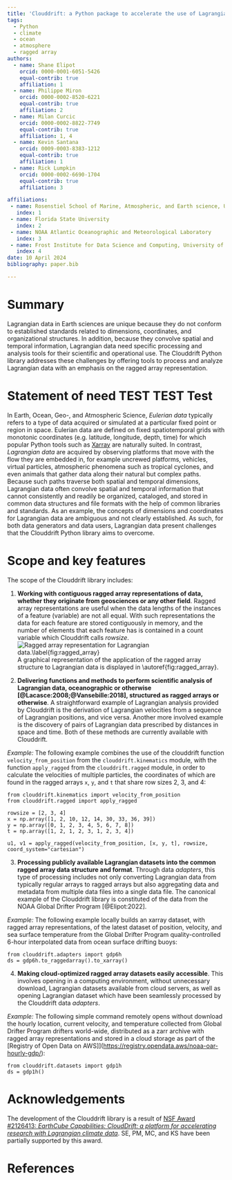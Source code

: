 ```yaml
---
title: 'Clouddrift: a Python package to accelerate the use of Lagrangian data for atmospheric, oceanic, and climate sciences'
tags:
  - Python
  - climate
  - ocean
  - atmosphere
  - ragged array
authors:
  - name: Shane Elipot
    orcid: 0000-0001-6051-5426
    equal-contrib: true
    affiliation: 1
  - name: Philippe Miron
    orcid: 0000-0002-8520-6221
    equal-contrib: true
    affiliation: 2
  - name: Milan Curcic
    orcid: 0000-0002-8822-7749
    equal-contrib: true
    affiliation: 1, 4
  - name: Kevin Santana
    orcid: 0009-0003-8383-1212
    equal-contrib: true
    affiliation: 1
  - name: Rick Lumpkin
    orcid: 0000-0002-6690-1704
    equal-contrib: true
    affiliation: 3

affiliations:
 - name: Rosenstiel School of Marine, Atmospheric, and Earth science, University of Miami
   index: 1
 - name: Florida State University
   index: 2
 - name: NOAA Atlantic Oceanographic and Meteorological Laboratory
   index: 3
 - name: Frost Institute for Data Science and Computing, University of Miami
   index: 4
date: 10 April 2024
bibliography: paper.bib

---
```


# Summary

Lagrangian data in Earth sciences are unique because they do not conform to established standards related to dimensions, coordinates, and organizational structures. In addition, because they convolve spatial and temporal information, Lagrangian data need specific processing and analysis tools for their scientific and operational use. The Clouddrift Python library addresses these challenges by offering tools to process and analyze Lagrangian data with an emphasis on the ragged array representation.

# Statement of need TEST TEST Test

In Earth, Ocean, Geo-, and Atmospheric Science, *Eulerian data* typically refers to a type of data acquired or simulated at a particular fixed point or region in space. Eulerian data are defined on fixed spatiotemporal grids with monotonic coordinates (e.g. latitude, longitude, depth, time) for which popular Python tools such as [Xarray](https://docs.xarray.dev/en/stable/) are naturally suited. In contrast, *Lagrangian data* are acquired by observing platforms that move with the flow they are embedded in, for example uncrewed platforms, vehicles, virtual particles, atmospheric phenomena such as tropical cyclones, and even animals that gather data along their natural but complex paths. Because such paths traverse both spatial and temporal dimensions, Lagrangian data often convolve spatial and temporal information that cannot consistently and readily be organized, cataloged, and stored in common data structures and file formats with the help of common libraries and standards. As an example, the concepts of dimensions and coordinates for Lagrangian data are ambiguous and not clearly established. As such, for both data generators and data users, Lagrangian data present challenges that the Clouddrift Python library aims to overcome. 

# Scope and key features

The scope of the Clouddrift library includes: 

1. **Working with contiguous ragged array representations of data, whether they originate from geosciences or any other field**. Ragged array representations are useful when the data lengths of the instances of a feature (variable) are not all equal. With such representations the data for each feature are stored contiguously in memory, and the number of elements that each feature has is contained in a count variable which Clouddrift calls *rowsize*. 
![Ragged array representation for Lagrangian data.\label{fig:ragged_array}](ragged_array.png)       
A graphical representation of the application of the ragged array structure to Lagrangian data is displayed in \autoref{fig:ragged_array}.


2. **Delivering functions and methods to perform scientific analysis of Lagrangian data, oceanographic or otherwise [@Lacasce:2008;@Vansebille:2018], structured as ragged arrays or otherwise**. A straightforward example of Lagrangian analysis provided by Clouddrift is the derivation of Lagrangian velocities from a sequence of Lagrangian positions, and vice versa. Another more involved example is the discovery of pairs of Lagrangian data prescribed by distances in space and time. Both of these methods are currently available with Clouddrift.

*Example:* The following example combines the use of the clouddrift function `velocity_from_position` from the `clouddrift.kinematics` module, with the function `apply_ragged` from the `clouddrift.ragged` module, in order to calculate the velocities of multiple particles, the coordinates of which are found in the ragged arrays `x`, `y`, and `t` that share row sizes 2, 3, and 4:  
```
from clouddrift.kinematics import velocity_from_position
from clouddrift.ragged import apply_ragged

rowsize = [2, 3, 4]
x = np.array([1, 2, 10, 12, 14, 30, 33, 36, 39])
y = np.array([0, 1, 2, 3, 4, 5, 6, 7, 8])
t = np.array([1, 2, 1, 2, 3, 1, 2, 3, 4])

u1, v1 = apply_ragged(velocity_from_position, [x, y, t], rowsize, coord_system="cartesian")
```

3. **Processing publicly available Lagrangian datasets into the common ragged array data structure and format**. Through data *adapters*, this type of processing includes not only converting Lagrangian data from typically regular arrays to ragged arrays but also aggregating data and metadata from multiple data files into a single data file. The canonical example of the Clouddrift library is constituted of the data from the NOAA Global Drifter Program [@Elipot:2022].

*Example:* The following example locally builds an xarray dataset, with ragged array representations, of the latest dataset of position, velocity, and sea surface temperature from the Global Drifter Program quality-controlled 6-hour interpolated data from ocean surface drifting buoys:
```
from clouddrift.adapters import gdp6h
ds = gdp6h.to_raggedarray().to_xarray()
```

4. **Making cloud-optimized ragged array datasets easily accessible**. This involves opening in a computing environment, without unnecessary download, Lagrangian datasets available from cloud servers, as well as opening Lagrangian dataset which have been seamlessly processed by the Clouddrift data *adapters*.    

*Example:* The following simple command remotely opens without download the hourly location, current velocity, and temperature collected from Global Drifter Program drifters world-wide, distributed as a zarr archive with ragged array representations and stored in a cloud storage as part of the [Registry of Open Data on AWS]](https://registry.opendata.aws/noaa-oar-hourly-gdp/):

```
from clouddrift.datasets import gdp1h
ds = gdp1h()
```

# Acknowledgements

The development of the Clouddrift library is a result of [NSF Award #2126413: *EarthCube Capabilities: CloudDrift: a platform for accelerating research with Lagrangian climate data*](https://www.nsf.gov/awardsearch/showAward?AWD_ID=2126413). SE, PM, MC, and KS have been partially supported by this award. 

# References

